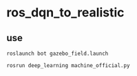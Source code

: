 # ros_dqn_to_realistic

## use

```shell=
roslaunch bot gazebo_field.launch

rosrun deep_learning machine_official.py
```